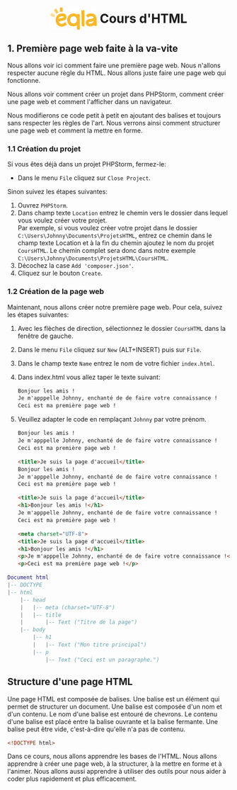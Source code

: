 <h1 style="display: flex; align-items: center; justify-content: center;">
    <img src="Images/Eqla.png" style="height:50px">
    &nbsp;Cours d'HTML
</h1>


## 1. Première page web faite à la va-vite
Nous allons voir ici comment faire une première page web. Nous n'allons respecter aucune règle du HTML. Nous allons juste faire une page web qui fonctionne.  

Nous allons voir comment créer un projet dans PHPStorm, comment créer une page web et comment l'afficher dans un navigateur.  

Nous modifierons ce code petit à petit en ajoutant des balises et toujours sans respecter les règles de l'art. Nous verrons ainsi comment structurer une page web et comment la mettre en forme.

### 1.1 Création du projet
Si vous êtes déjà dans un projet PHPStorm, fermez-le:
- Dans le menu `File` cliquez sur `Close Project`.

Sinon suivez les étapes suivantes: 
1. Ouvrez `PHPStorm`.
2. Dans champ texte `Location` entrez le chemin vers le dossier dans lequel vous voulez créer votre projet.  
Par exemple, si vous voulez créer votre projet dans le dossier `C:\Users\Johnny\Documents\ProjetsHTML`, entrez ce chemin dans le champ texte Location et à la fin du chemin ajoutez le nom du projet `CoursHTML`. Le chemin complet sera donc dans notre exemple `C:\Users\Johnny\Documents\ProjetsHTML\CoursHTML`.
3. Décochez la case `Add 'composer.json'`.
4. Cliquez sur le bouton `Create`.

### 1.2 Création de la page web
Maintenant, nous allons créer notre première page web. Pour cela, suivez les étapes suivantes:
1. Avec les flèches de direction, sélectionnez le dossier `CoursHTML` dans la fenêtre de gauche.
2. Dans le menu `File` cliquez sur `New` (ALT+INSERT) puis sur `File`. 
3. Dans le champ texte `Name` entrez le nom de votre fichier `index.html`.
4. Dans index.html vous allez taper le texte suivant:
    ```html
    Bonjour les amis !
    Je m'apppelle Johnny, enchanté de de faire votre connaissance !
    Ceci est ma première page web !
    ```
5. Veuillez adapter le code en remplaçant `Johnny` par votre prénom.

    ```html
    Bonjour les amis !
    Je m'apppelle Johnny, enchanté de de faire votre connaissance !
    Ceci est ma première page web !
    ```

    ```html
    <title>Je suis la page d'accueil</title>
    Bonjour les amis !
    Je m'apppelle Johnny, enchanté de de faire votre connaissance !
    Ceci est ma première page web !
    ```

    ```html
    <title>Je suis la page d'accueil</title>
    <h1>Bonjour les amis !</h1>
    Je m'apppelle Johnny, enchanté de de faire votre connaissance !
    Ceci est ma première page web !
    ```

    ```html
    <meta charset="UTF-8">
    <title>Je suis la page d'accueil</title>
    <h1>Bonjour les amis !</h1>
    <p>Je m'apppelle Johnny, enchanté de de faire votre connaissance !</p>
    <p>Ceci est ma première page web !</p>
    ```
```lua
Document html
|-- DOCTYPE
|-- html
    |-- head
    |   |-- meta (charset="UTF-8")
    |   |-- title
    |       |-- Text ("Titre de la page")
    |-- body
        |-- h1
        |   |-- Text ("Mon titre principal")
        |-- p
            |-- Text ("Ceci est un paragraphe.")
```


## Structure d'une page HTML
Une page HTML est composée de balises. Une balise est un élément qui permet de structurer un document. Une balise est composée d'un nom et d'un contenu. Le nom d'une balise est entouré de chevrons. Le contenu d'une balise est placé entre la balise ouvrante et la balise fermante. Une balise peut être vide, c'est-à-dire qu'elle n'a pas de contenu. 


```html
<!DOCTYPE html>
```

Dans ce cours, nous allons apprendre les bases de l'HTML. Nous allons apprendre à créer une page web, à la structurer, à la mettre en forme et à l'animer. Nous allons aussi apprendre à utiliser des outils pour nous aider à coder plus rapidement et plus efficacement. 